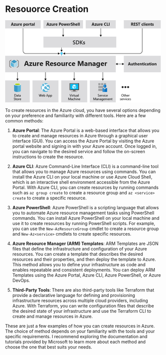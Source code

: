 # Resouorce Creation

![Methods to create Resource in Azure Cloud](images/consistent-management-layer.png)

To create resources in the Azure cloud, you have several options depending on your preference and familiarity with different tools. Here are a few common methods:

1. **Azure Portal**: The Azure Portal is a web-based interface that allows you to create and manage resources in Azure through a graphical user interface (GUI). You can access the Azure Portal by visiting the Azure portal website and signing in with your Azure account. Once logged in, you can navigate to the desired service and follow the on-screen instructions to create the resource.

2. **Azure CLI**: Azure Command-Line Interface (CLI) is a command-line tool that allows you to manage Azure resources using commands. You can install the Azure CLI on your local machine or use Azure Cloud Shell, which is an interactive shell environment accessible from the Azure Portal. With Azure CLI, you can create resources by running commands such as `az group create` to create a resource group and `az <service> create` to create a specific resource.

3. **Azure PowerShell**: Azure PowerShell is a scripting language that allows you to automate Azure resource management tasks using PowerShell commands. You can install Azure PowerShell on your local machine and use it to create resources by running PowerShell scripts. For example, you can use the `New-AzResourceGroup` cmdlet to create a resource group and `New-Az<service>` cmdlets to create specific resources.

4. **Azure Resource Manager (ARM) Templates**: ARM Templates are JSON files that define the infrastructure and configuration of your Azure resources. You can create a template that describes the desired resources and their properties, and then deploy the template to Azure. This method allows you to define your infrastructure as code and enables repeatable and consistent deployments. You can deploy ARM Templates using the Azure Portal, Azure CLI, Azure PowerShell, or Azure DevOps.

5. **Third-Party Tools**: There are also third-party tools like Terraform that provide a declarative language for defining and provisioning infrastructure resources across multiple cloud providers, including Azure. With Terraform, you can write configuration files that describe the desired state of your infrastructure and use the Terraform CLI to create and manage resources in Azure.

These are just a few examples of how you can create resources in Azure. The choice of method depends on your familiarity with the tools and your specific requirements. I recommend exploring the documentation and tutorials provided by Microsoft to learn more about each method and choose the one that best suits your needs.
